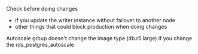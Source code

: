 Check before doing changes
- if you update the writer instance without failover to another node
- other things that could block production when doing changes

Autoscale group doesn't change the image type (db.r5.large) if you change the rds_postgres_autoscale